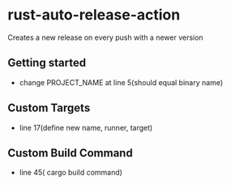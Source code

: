 # rust-auto-release-action
Creates a new release on every push with a newer version


## Getting started
- change PROJECT_NAME at line 5(should equal binary name)
  
## Custom Targets
- line 17(define new name, runner, target)

## Custom Build Command
- line 45( cargo build command)
